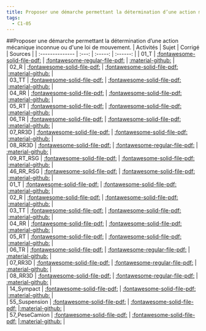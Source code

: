 ```yaml
---
title: Proposer une démarche permettant la détermination d’une action mécanique inconnue ou d'une loi de mouvement. 
tags:
  - C1-05
---
```

[comment]: <> (Généré automatiquement par make_all_activitess.py, creation_fichiers_activites)

##Proposer une démarche permettant la détermination d’une action mécanique inconnue ou d'une loi de mouvement. 
| Activités | Sujet | Corrigé | Sources  | 
| :-------------- | :---: | :-----: | :------: | 
| 01_T | [:fontawesome-solid-file-pdf:](https://github.com/xpessoles/ALL_PDF/blob/main/PDF/C1_05_01_T_Sujet.pdf) | [:fontawesome-regular-file-pdf:](https://github.com/xpessoles/ALL_PDF/blob/main/PDF/C1_05_01_T_Corrige.pdf) | [:material-github:](https://github.com/xpessoles/ExercicesCompetences/tree/main/C1_ProposerDemarche/C1_05_ProposerDemarcheActionMecaLoiMvt_PFD/01_T) |  
| 02_R | [:fontawesome-solid-file-pdf:](https://github.com/xpessoles/ALL_PDF/blob/main/PDF/C1_05_02_R_Sujet.pdf) | [:fontawesome-solid-file-pdf:](https://github.com/xpessoles/ALL_PDF/blob/main/PDF/C1_05_02_R_Corrige.pdf) |[:material-github:](https://github.com/xpessoles/ExercicesCompetences/tree/main/C1_ProposerDemarche/C1_05_ProposerDemarcheActionMecaLoiMvt_PFD/02_R) |  
| 03_TT | [:fontawesome-solid-file-pdf:](https://github.com/xpessoles/ALL_PDF/blob/main/PDF/C1_05_03_TT_Sujet.pdf) | [:fontawesome-solid-file-pdf:](https://github.com/xpessoles/ALL_PDF/blob/main/PDF/C1_05_03_TT_Corrige.pdf) |[:material-github:](https://github.com/xpessoles/ExercicesCompetences/tree/main/C1_ProposerDemarche/C1_05_ProposerDemarcheActionMecaLoiMvt_PFD/03_TT) |  
| 04_RR | [:fontawesome-solid-file-pdf:](https://github.com/xpessoles/ALL_PDF/blob/main/PDF/C1_05_04_RR_Sujet.pdf) | [:fontawesome-solid-file-pdf:](https://github.com/xpessoles/ALL_PDF/blob/main/PDF/C1_05_04_RR_Corrige.pdf) |[:material-github:](https://github.com/xpessoles/ExercicesCompetences/tree/main/C1_ProposerDemarche/C1_05_ProposerDemarcheActionMecaLoiMvt_PFD/04_RR) |  
| 05_RT | [:fontawesome-solid-file-pdf:](https://github.com/xpessoles/ALL_PDF/blob/main/PDF/C1_05_05_RT_Sujet.pdf) | [:fontawesome-solid-file-pdf:](https://github.com/xpessoles/ALL_PDF/blob/main/PDF/C1_05_05_RT_Corrige.pdf) |[:material-github:](https://github.com/xpessoles/ExercicesCompetences/tree/main/C1_ProposerDemarche/C1_05_ProposerDemarcheActionMecaLoiMvt_PFD/05_RT) |  
| 06_TR | [:fontawesome-solid-file-pdf:](https://github.com/xpessoles/ALL_PDF/blob/main/PDF/C1_05_06_TR_Sujet.pdf) | [:fontawesome-solid-file-pdf:](https://github.com/xpessoles/ALL_PDF/blob/main/PDF/C1_05_06_TR_Corrige.pdf) |[:material-github:](https://github.com/xpessoles/ExercicesCompetences/tree/main/C1_ProposerDemarche/C1_05_ProposerDemarcheActionMecaLoiMvt_PFD/06_TR) |  
| 07_RR3D | [:fontawesome-solid-file-pdf:](https://github.com/xpessoles/ALL_PDF/blob/main/PDF/C1_05_07_RR3D_Sujet.pdf) | [:fontawesome-solid-file-pdf:](https://github.com/xpessoles/ALL_PDF/blob/main/PDF/C1_05_07_RR3D_Corrige.pdf) |[:material-github:](https://github.com/xpessoles/ExercicesCompetences/tree/main/C1_ProposerDemarche/C1_05_ProposerDemarcheActionMecaLoiMvt_PFD/07_RR3D) |  
| 08_RR3D | [:fontawesome-solid-file-pdf:](https://github.com/xpessoles/ALL_PDF/blob/main/PDF/C1_05_08_RR3D_Sujet.pdf) | [:fontawesome-regular-file-pdf:](https://github.com/xpessoles/ALL_PDF/blob/main/PDF/C1_05_08_RR3D_Corrige.pdf) | [:material-github:](https://github.com/xpessoles/ExercicesCompetences/tree/main/C1_ProposerDemarche/C1_05_ProposerDemarcheActionMecaLoiMvt_PFD/08_RR3D) |  
| 09_RT_RSG | [:fontawesome-solid-file-pdf:](https://github.com/xpessoles/ALL_PDF/blob/main/PDF/C1_05_09_RT_RSG_Sujet.pdf) | [:fontawesome-solid-file-pdf:](https://github.com/xpessoles/ALL_PDF/blob/main/PDF/C1_05_09_RT_RSG_Corrige.pdf) |[:material-github:](https://github.com/xpessoles/ExercicesCompetences/tree/main/C1_ProposerDemarche/C1_05_ProposerDemarcheActionMecaLoiMvt_PFD/09_RT_RSG) |  
| 46_RR_RSG | [:fontawesome-solid-file-pdf:](https://github.com/xpessoles/ALL_PDF/blob/main/PDF/C1_05_46_RR_RSG_Sujet.pdf) | [:fontawesome-solid-file-pdf:](https://github.com/xpessoles/ALL_PDF/blob/main/PDF/C1_05_46_RR_RSG_Corrige.pdf) |[:material-github:](https://github.com/xpessoles/ExercicesCompetences/tree/main/C1_ProposerDemarche/C1_05_ProposerDemarcheActionMecaLoiMvt_PFD/46_RR_RSG) |  
| 01_T | [:fontawesome-solid-file-pdf:](https://github.com/xpessoles/ALL_PDF/blob/main/PDF/C1_05_01_T_Sujet.pdf) | [:fontawesome-solid-file-pdf:](https://github.com/xpessoles/ALL_PDF/blob/main/PDF/C1_05_01_T_Corrige.pdf) |[:material-github:](https://github.com/xpessoles/ExercicesCompetences/tree/main/C1_ProposerDemarche/C1_05_ProposerDemarcheActionMecaLoiMvt_PFS/01_T) |  
| 02_R | [:fontawesome-solid-file-pdf:](https://github.com/xpessoles/ALL_PDF/blob/main/PDF/C1_05_02_R_Sujet.pdf) | [:fontawesome-solid-file-pdf:](https://github.com/xpessoles/ALL_PDF/blob/main/PDF/C1_05_02_R_Corrige.pdf) |[:material-github:](https://github.com/xpessoles/ExercicesCompetences/tree/main/C1_ProposerDemarche/C1_05_ProposerDemarcheActionMecaLoiMvt_PFS/02_R) |  
| 03_TT | [:fontawesome-solid-file-pdf:](https://github.com/xpessoles/ALL_PDF/blob/main/PDF/C1_05_03_TT_Sujet.pdf) | [:fontawesome-solid-file-pdf:](https://github.com/xpessoles/ALL_PDF/blob/main/PDF/C1_05_03_TT_Corrige.pdf) |[:material-github:](https://github.com/xpessoles/ExercicesCompetences/tree/main/C1_ProposerDemarche/C1_05_ProposerDemarcheActionMecaLoiMvt_PFS/03_TT) |  
| 04_RR | [:fontawesome-solid-file-pdf:](https://github.com/xpessoles/ALL_PDF/blob/main/PDF/C1_05_04_RR_Sujet.pdf) | [:fontawesome-solid-file-pdf:](https://github.com/xpessoles/ALL_PDF/blob/main/PDF/C1_05_04_RR_Corrige.pdf) |[:material-github:](https://github.com/xpessoles/ExercicesCompetences/tree/main/C1_ProposerDemarche/C1_05_ProposerDemarcheActionMecaLoiMvt_PFS/04_RR) |  
| 05_RT | [:fontawesome-solid-file-pdf:](https://github.com/xpessoles/ALL_PDF/blob/main/PDF/C1_05_05_RT_Sujet.pdf) | [:fontawesome-solid-file-pdf:](https://github.com/xpessoles/ALL_PDF/blob/main/PDF/C1_05_05_RT_Corrige.pdf) |[:material-github:](https://github.com/xpessoles/ExercicesCompetences/tree/main/C1_ProposerDemarche/C1_05_ProposerDemarcheActionMecaLoiMvt_PFS/05_RT) |  
| 06_TR | [:fontawesome-solid-file-pdf:](https://github.com/xpessoles/ALL_PDF/blob/main/PDF/C1_05_06_TR_Sujet.pdf) | [:fontawesome-regular-file-pdf:](https://github.com/xpessoles/ALL_PDF/blob/main/PDF/C1_05_06_TR_Corrige.pdf) | [:material-github:](https://github.com/xpessoles/ExercicesCompetences/tree/main/C1_ProposerDemarche/C1_05_ProposerDemarcheActionMecaLoiMvt_PFS/06_TR) |  
| 07_RR3D | [:fontawesome-solid-file-pdf:](https://github.com/xpessoles/ALL_PDF/blob/main/PDF/C1_05_07_RR3D_Sujet.pdf) | [:fontawesome-regular-file-pdf:](https://github.com/xpessoles/ALL_PDF/blob/main/PDF/C1_05_07_RR3D_Corrige.pdf) | [:material-github:](https://github.com/xpessoles/ExercicesCompetences/tree/main/C1_ProposerDemarche/C1_05_ProposerDemarcheActionMecaLoiMvt_PFS/07_RR3D) |  
| 08_RR3D | [:fontawesome-solid-file-pdf:](https://github.com/xpessoles/ALL_PDF/blob/main/PDF/C1_05_08_RR3D_Sujet.pdf) | [:fontawesome-regular-file-pdf:](https://github.com/xpessoles/ALL_PDF/blob/main/PDF/C1_05_08_RR3D_Corrige.pdf) | [:material-github:](https://github.com/xpessoles/ExercicesCompetences/tree/main/C1_ProposerDemarche/C1_05_ProposerDemarcheActionMecaLoiMvt_PFS/08_RR3D) |  
| 14_Sympact | [:fontawesome-solid-file-pdf:](https://github.com/xpessoles/ALL_PDF/blob/main/PDF/C1_05_14_Sympact_Sujet.pdf) | [:fontawesome-solid-file-pdf:](https://github.com/xpessoles/ALL_PDF/blob/main/PDF/C1_05_14_Sympact_Corrige.pdf) |[:material-github:](https://github.com/xpessoles/ExercicesCompetences/tree/main/C1_ProposerDemarche/C1_05_ProposerDemarcheActionMecaLoiMvt_PFS/14_Sympact) |  
| 55_Suspension | [:fontawesome-solid-file-pdf:](https://github.com/xpessoles/ALL_PDF/blob/main/PDF/C1_05_55_Suspension_Sujet.pdf) | [:fontawesome-solid-file-pdf:](https://github.com/xpessoles/ALL_PDF/blob/main/PDF/C1_05_55_Suspension_Corrige.pdf) |[:material-github:](https://github.com/xpessoles/ExercicesCompetences/tree/main/C1_ProposerDemarche/C1_05_ProposerDemarcheActionMecaLoiMvt_PFS/55_Suspension) |  
| 57_PeseCamion | [:fontawesome-solid-file-pdf:](https://github.com/xpessoles/ALL_PDF/blob/main/PDF/C1_05_57_PeseCamion_Sujet.pdf) | [:fontawesome-solid-file-pdf:](https://github.com/xpessoles/ALL_PDF/blob/main/PDF/C1_05_57_PeseCamion_Corrige.pdf) |[:material-github:](https://github.com/xpessoles/ExercicesCompetences/tree/main/C1_ProposerDemarche/C1_05_ProposerDemarcheActionMecaLoiMvt_PFS/57_PeseCamion) |  

